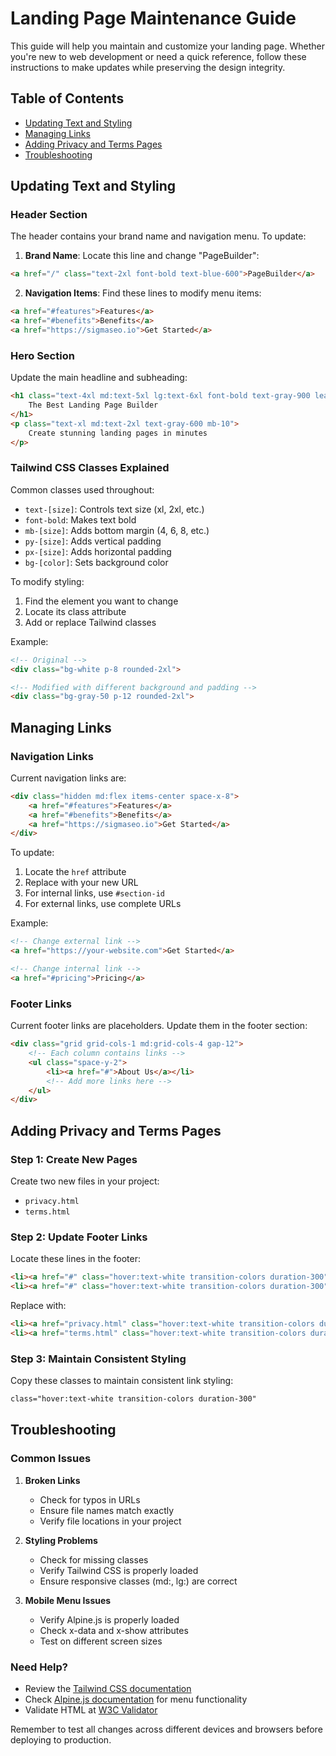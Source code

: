 # Landing Page Maintenance Guide

This guide will help you maintain and customize your landing page. Whether you're new to web development or need a quick reference, follow these instructions to make updates while preserving the design integrity.

## Table of Contents
- [Updating Text and Styling](#updating-text-and-styling)
- [Managing Links](#managing-links)
- [Adding Privacy and Terms Pages](#adding-privacy-and-terms-pages)
- [Troubleshooting](#troubleshooting)

## Updating Text and Styling

### Header Section
The header contains your brand name and navigation menu. To update:

1. **Brand Name**: Locate this line and change "PageBuilder":
```html
<a href="/" class="text-2xl font-bold text-blue-600">PageBuilder</a>
```

2. **Navigation Items**: Find these lines to modify menu items:
```html
<a href="#features">Features</a>
<a href="#benefits">Benefits</a>
<a href="https://sigmaseo.io">Get Started</a>
```

### Hero Section
Update the main headline and subheading:
```html
<h1 class="text-4xl md:text-5xl lg:text-6xl font-bold text-gray-900 leading-tight mb-6">
    The Best Landing Page Builder
</h1>
<p class="text-xl md:text-2xl text-gray-600 mb-10">
    Create stunning landing pages in minutes
</p>
```

### Tailwind CSS Classes Explained
Common classes used throughout:
- `text-[size]`: Controls text size (xl, 2xl, etc.)
- `font-bold`: Makes text bold
- `mb-[size]`: Adds bottom margin (4, 6, 8, etc.)
- `py-[size]`: Adds vertical padding
- `px-[size]`: Adds horizontal padding
- `bg-[color]`: Sets background color

To modify styling:
1. Find the element you want to change
2. Locate its class attribute
3. Add or replace Tailwind classes

Example:
```html
<!-- Original -->
<div class="bg-white p-8 rounded-2xl">

<!-- Modified with different background and padding -->
<div class="bg-gray-50 p-12 rounded-2xl">
```

## Managing Links

### Navigation Links
Current navigation links are:
```html
<div class="hidden md:flex items-center space-x-8">
    <a href="#features">Features</a>
    <a href="#benefits">Benefits</a>
    <a href="https://sigmaseo.io">Get Started</a>
</div>
```

To update:
1. Locate the `href` attribute
2. Replace with your new URL
3. For internal links, use `#section-id`
4. For external links, use complete URLs

Example:
```html
<!-- Change external link -->
<a href="https://your-website.com">Get Started</a>

<!-- Change internal link -->
<a href="#pricing">Pricing</a>
```

### Footer Links
Current footer links are placeholders. Update them in the footer section:
```html
<div class="grid grid-cols-1 md:grid-cols-4 gap-12">
    <!-- Each column contains links -->
    <ul class="space-y-2">
        <li><a href="#">About Us</a></li>
        <!-- Add more links here -->
    </ul>
</div>
```

## Adding Privacy and Terms Pages

### Step 1: Create New Pages
Create two new files in your project:
- `privacy.html`
- `terms.html`

### Step 2: Update Footer Links
Locate these lines in the footer:
```html
<li><a href="#" class="hover:text-white transition-colors duration-300">Privacy Policy</a></li>
<li><a href="#" class="hover:text-white transition-colors duration-300">Terms of Service</a></li>
```

Replace with:
```html
<li><a href="privacy.html" class="hover:text-white transition-colors duration-300">Privacy Policy</a></li>
<li><a href="terms.html" class="hover:text-white transition-colors duration-300">Terms of Service</a></li>
```

### Step 3: Maintain Consistent Styling
Copy these classes to maintain consistent link styling:
```html
class="hover:text-white transition-colors duration-300"
```

## Troubleshooting

### Common Issues

1. **Broken Links**
   - Check for typos in URLs
   - Ensure file names match exactly
   - Verify file locations in your project

2. **Styling Problems**
   - Check for missing classes
   - Verify Tailwind CSS is properly loaded
   - Ensure responsive classes (md:, lg:) are correct

3. **Mobile Menu Issues**
   - Verify Alpine.js is properly loaded
   - Check x-data and x-show attributes
   - Test on different screen sizes

### Need Help?
- Review the [Tailwind CSS documentation](https://tailwindcss.com/docs)
- Check [Alpine.js documentation](https://alpinejs.dev/docs) for menu functionality
- Validate HTML at [W3C Validator](https://validator.w3.org/)

Remember to test all changes across different devices and browsers before deploying to production.